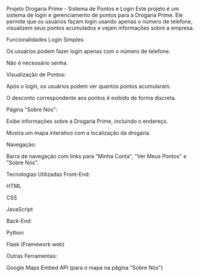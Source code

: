 Projeto Drogaria Prime - Sistema de Pontos e Login
Este projeto é um sistema de login e gerenciamento de pontos para a Drogaria Prime. Ele permite que os usuários façam login usando apenas o número de telefone, visualizem seus pontos acumulados e vejam informações sobre a empresa.

Funcionalidades
Login Simples:

Os usuários podem fazer login apenas com o número de telefone.

Não é necessário senha.

Visualização de Pontos:

Após o login, os usuários podem ver quantos pontos acumularam.

O desconto correspondente aos pontos é exibido de forma discreta.

Página "Sobre Nós":

Exibe informações sobre a Drogaria Prime, incluindo o endereço.

Mostra um mapa interativo com a localização da drogaria.

Navegação:

Barra de navegação com links para "Minha Conta", "Ver Meus Pontos" e "Sobre Nós".

Tecnologias Utilizadas
Front-End:

HTML

CSS

JavaScript

Back-End:

Python

Flask (Framework web)

Outras Ferramentas:

Google Maps Embed API (para o mapa na página "Sobre Nós")
